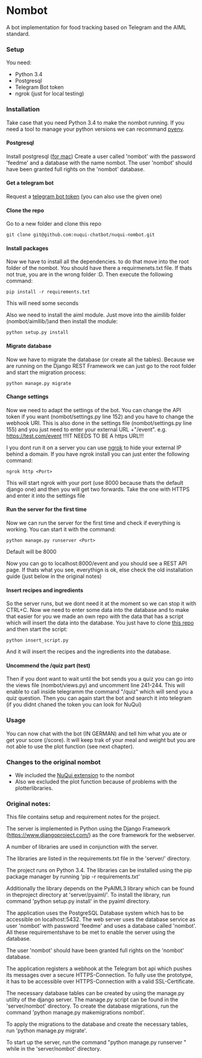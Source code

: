 # Nombot
A bot implementation for food tracking based on Telegram and the AIML standard.

### Setup
You need:
* Python 3.4
* Postgresql
* Telegram Bot token
* ngrok (just for local testing)

### Installation
Take case that you need Python 3.4 to make the nombot running. If you need a tool to manage your python versions we can recommand [pyenv](https://github.com/pyenv/pyenv).

#### Postgresql
Install postgresql ([for mac](https://gist.github.com/sgnl/609557ebacd3378f3b72))
Create a user called 'nombot' with the password 'feedme' and a database with the name nombot. The user 'nombot' should have been granted full rights on the 'nombot' database.

#### Get a telegram bot
Request a [telegram bot token](https://core.telegram.org/bots) (you can also use the given one)

#### Clone the repo
Go to a new folder and clone this repo
```
git clone git@github.com:nuqui-chatbot/nuqui-nombot.git
```

#### Install packages
Now we have to install all the dependencies. to do that move into the root folder of the nombot. You should have there a requirmenets.txt file. If thats not true, you are in the wrong folder :D. Then execute the following command:
```
pip install -r requirements.txt
```
This will need some seconds

Also we need to install the aiml module. Just move into the aimllib folder (nombot/aimllib/)and then install the module:
```
python setup.py install
```

#### Migrate database
Now we have to migrate the database (or create all the tables). Because we are running on the Django REST Framework we can just go to the root folder and start the migration process:
```
python manage.py migrate
```

#### Change settings
Now we need to adapt the settings of the bot. You can change the API token if you want (nombot/settings.py line 152) and you have to change the webhook URI. This is also done in the settings file (nombot/settings.py line 155) and you just need to enter your external URL +"/event". e.g. https://test.com/event
!!!IT NEEDS TO BE A https URL!!!

I you dont run it on a server you can use [ngrok](https://ngrok.com/download) to hide your external IP behind a domain.
If you have ngrok install you can just enter the following command:
```
ngrok http <Port>
```
This will start ngrok with your port (use 8000 because thats the default django one) and then you will get two forwards. Take the one with HTTPS and enter it into the settings file

#### Run the server for the first time
Now we can run the server for the first time and check if everything is working. You can start it with the command:
```
python manage.py runserver <Port>
```
Default will be 8000

Now you can go to localhost:8000/event and you should see a REST API page. If thats what you see, everythign is ok, else check the old installation guide (just below in the original notes)

#### Insert recipes and ingredients
So the server runs, but we dont need it at the moment so we can stop it with CTRL+C. Now we need to enter some data into the database and to make that easier for you we made an own repo with the data that has a script which will insert the data into the database. 
You just have to clone [this repo](https://github.com/nuqui-chatbot/nuqui-nombot-data) and then start the script:
```
python insert_script.py
```
And it will insert the recipes and the ingredients into the database.

#### Uncommend the /quiz part (test)
Then if you dont want to wait until the bot sends you a quiz you can go into the views file (nombot/views.py) and uncomment line 241-244. This will enable to call inside telegramm the command "/quiz" which will send you a quiz question. 
Then you can again start the bot and search it into telegram (if you didnt chaned the token you can look for NuQui)

### Usage
You can now chat with the bot (IN GERMAN) and tell him what you ate or get your score (/score). It will keep trak of your meal and weight but you are not able to use the plot function (see next chapter). 

### Changes to the original nombot
* We included the [NuQui extension](https://github.com/nuqui-chatbot/nuqui-quiz-extension) to the nombot
* Also we excluded the plot function because of problems with the plotterlibraries.

### Original notes:
This file contains setup and requirement notes for the project.

The server is implemented in Python using the Django Framework (https://www.djangoproject.com/) as the core framework for the webserver.

A number of libraries are used in conjunction with the server.

The libraries are listed in the requirements.txt file in the 'server/' directory.

The project runs on Python 3.4. The libraries can be installed using the pip package manager by running 'pip -r requirements.txt'


Additionally the library depends on the PyAIML3 library which can be found in theproject directory at 'server/pyaiml/'.
To install the library, run command 'python setup.py install' in the pyaiml directory.


The application uses the PostgreSQL Database system which has to be accessible on localhost:5432. The web server uses the database service as user 'nombot' with password 'feedme' and uses a database called 'nombot'. All these requirementshave to be met to enable the server using the database.

The user 'nombot' should have been granted full rights on the 'nombot' database.

The application registers a webhook at the Telegram bot api which pushes its messages over a secure HTTPS-Connection. To fully use the prototype, it has to be accessible over HTTPS-Connection with a valid SSL-Certificate.


The necessary database tables can be created by using the manage.py utility of the django server. 
The manage.py script can be found in the 'server/nombot' directory. To create the database migrations, run the command 'python manage.py makemigrations nombot'.

To apply the migrations to the database and create the necessary tables, run 'python manage.py migrate'.

To start up the server, run the command "python manage.py runserver <port>" while in the 'server/nombot' directory.

